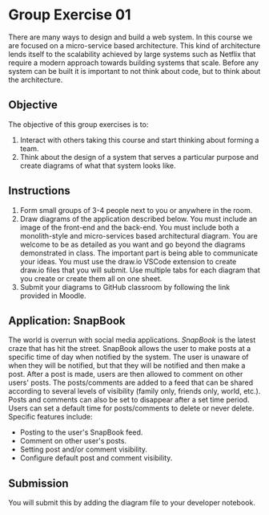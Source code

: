 # Group Exercise 01

There are many ways to design and build a web system. In this course we are focused on a micro-service based architecture. This kind of architecture lends itself to the scalability achieved by large systems such as Netflix that require a modern approach towards building systems that scale. Before any system can be built it is important to not think about code, but to think about the architecture.

## Objective

The objective of this group exercises is to:

1. Interact with others taking this course and start thinking about forming a team.
2. Think about the design of a system that serves a particular purpose and create diagrams of what that system looks like.

## Instructions

1. Form small groups of 3-4 people next to you or anywhere in the room.
2. Draw diagrams of the application described below. You must include an image of the front-end and the back-end. You must include both a monolith-style and micro-services based architectural diagram. You are welcome to be as detailed as you want and go beyond the diagrams demonstrated in class. The important part is being able to communicate your ideas. You must use the draw.io VSCode extension to create draw.io files that you will submit. Use multiple tabs for each diagram that you create or create them all on one sheet.
3. Submit your diagrams to GitHub classroom by following the link provided in Moodle.

## Application: SnapBook

The world is overrun with social media applications. *SnapBook* is the latest craze that has hit the street. SnapBook allows the user to make posts at a specific time of day when notified by the system. The user is unaware of when they will be notified, but that they will be notified and then make a post. After a post is made, users are then allowed to comment on other users' posts. The posts/comments are added to a feed that can be shared according to several levels of visibility (family only, friends only, world, etc.). Posts and comments can also be set to disappear after a set time period. Users can set a default time for posts/comments to delete or never delete. Specific features include:

- Posting to the user's SnapBook feed.
- Comment on other user's posts.
- Setting post and/or comment visibility.
- Configure default post and comment visibility.

## Submission

You will submit this by adding the diagram file to your developer notebook.
